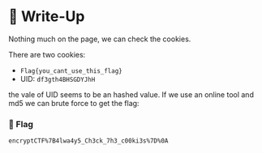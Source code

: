 # 🔑 Write-Up

Nothing much on the page, we can check the cookies.

There are two cookies:

- `Flag{you_cant_use_this_flag}`
- UID: `df3gth4BHSGDYJhH`

the vale of UID seems to be an hashed value. If we use an online tool and md5 we can brute force to get the flag:

### 🚩 Flag

```plain
encryptCTF%7B4lwa4y5_Ch3ck_7h3_c00ki3s%7D%0A
```